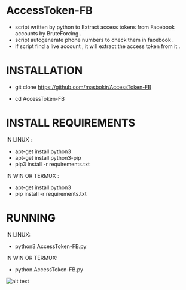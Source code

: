 # AccessToken-FB
+ script written by python to Extract access tokens from Facebook accounts by BruteForcing .
+ script autogenerate phone numbers to check them in facebook .
+ if script find a live account , it will extract the access token from it . 

# INSTALLATION

+ git clone https://github.com/masbokir/AccessToken-FB


+ cd AccessToken-FB

# INSTALL REQUIREMENTS

 IN LINUX :
 + apt-get install python3
 + apt-get install python3-pip
 + pip3 install -r requirements.txt
 
IN WIN OR TERMUX :
 
 + apt-get install python3
 + pip install -r requirements.txt
 
 # RUNNING
 
 IN LINUX:
+ python3 AccessToken-FB.py

IN WIN OR TERMUX:
+ python AccessToken-FB.py

![alt text](https://i.imgur.com/yTQRTU5.png)     
      
